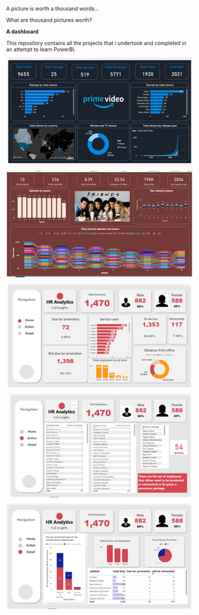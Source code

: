  A picture is worth a thousand words...
 
 What are thousand pictures worth? 
 
 **A dashboard**

 This repository contains all the projects that i undertook and completed in an attempt to learn PowerBI.

 ![alt text](https://github.com/dhiman-A/PowerBI_Dashboards/blob/main/Amazon%20prime%20video/Final%20dashboard.png?raw=true)

 ![alt text](https://github.com/dhiman-A/PowerBI_Dashboards/blob/main/Friends/final_dashboard.png?raw=true)

 ![alt text](https://github.com/dhiman-A/PowerBI_Dashboards/blob/main/HR%20Dashboard/image_1.png?raw=true)

![alt text](https://github.com/dhiman-A/PowerBI_Dashboards/blob/main/HR%20Dashboard/image_2.png?raw=true)

![alt text](https://github.com/dhiman-A/PowerBI_Dashboards/blob/main/HR%20Dashboard/image_3.png?raw=true)
